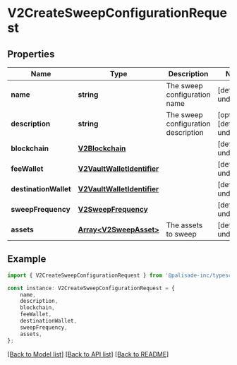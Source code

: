 # V2CreateSweepConfigurationRequest


## Properties

Name | Type | Description | Notes
------------ | ------------- | ------------- | -------------
**name** | **string** | The sweep configuration name | [default to undefined]
**description** | **string** | The sweep configuration description | [optional] [default to undefined]
**blockchain** | [**V2Blockchain**](V2Blockchain.md) |  | [default to undefined]
**feeWallet** | [**V2VaultWalletIdentifier**](V2VaultWalletIdentifier.md) |  | [default to undefined]
**destinationWallet** | [**V2VaultWalletIdentifier**](V2VaultWalletIdentifier.md) |  | [default to undefined]
**sweepFrequency** | [**V2SweepFrequency**](V2SweepFrequency.md) |  | [default to undefined]
**assets** | [**Array&lt;V2SweepAsset&gt;**](V2SweepAsset.md) | The assets to sweep | [default to undefined]

## Example

```typescript
import { V2CreateSweepConfigurationRequest } from '@palisade-inc/typescript-sdk';

const instance: V2CreateSweepConfigurationRequest = {
    name,
    description,
    blockchain,
    feeWallet,
    destinationWallet,
    sweepFrequency,
    assets,
};
```

[[Back to Model list]](../README.md#documentation-for-models) [[Back to API list]](../README.md#documentation-for-api-endpoints) [[Back to README]](../README.md)
